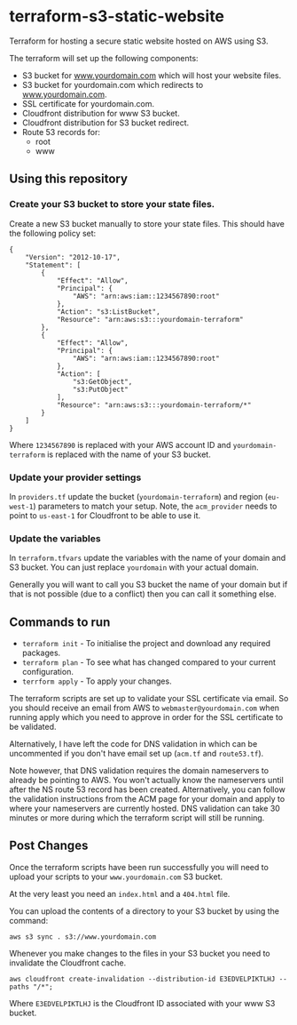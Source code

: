 # terraform-s3-static-website

Terraform for hosting a secure static website hosted on AWS using S3.

The terraform will set up the following components:

- S3 bucket for www.yourdomain.com which will host your website files.
- S3 bucket for yourdomain.com which redirects to www.yourdomain.com.
- SSL certificate for yourdomain.com.
- Cloudfront distribution for www S3 bucket.
- Cloudfront distribution for S3 bucket redirect.
- Route 53 records for:
  - root
  - www

## Using this repository

### Create your S3 bucket to store your state files.

Create a new S3 bucket manually to store your state files. This should have the following policy set:

```
{
    "Version": "2012-10-17",
    "Statement": [
        {
            "Effect": "Allow",
            "Principal": {
                "AWS": "arn:aws:iam::1234567890:root"
            },
            "Action": "s3:ListBucket",
            "Resource": "arn:aws:s3:::yourdomain-terraform"
        },
        {
            "Effect": "Allow",
            "Principal": {
                "AWS": "arn:aws:iam::1234567890:root"
            },
            "Action": [
                "s3:GetObject",
                "s3:PutObject"
            ],
            "Resource": "arn:aws:s3:::yourdomain-terraform/*"
        }
    ]
}
```

Where `1234567890` is replaced with your AWS account ID and `yourdomain-terraform` is replaced with the name of your S3 bucket.

### Update your provider settings

In `providers.tf` update the bucket (`yourdomain-terraform`) and region (`eu-west-1`) parameters to match your setup. Note, the `acm_provider` needs to point to `us-east-1` for Cloudfront to be able to use it.

### Update the variables

In `terraform.tfvars` update the variables with the name of your domain and S3 bucket. You can just replace `yourdomain` with your actual domain.

Generally you will want to call you S3 bucket the name of your domain but if that is not possible (due to a conflict) then you can call it something else.

## Commands to run

- `terraform init` - To initialise the project and download any required packages.
- `terraform plan` - To see what has changed compared to your current configuration.
- `terrform apply` - To apply your changes.

The terraform scripts are set up to validate your SSL certificate via email. So you should receive an email from AWS to `webmaster@yourdomain.com` when running apply which you need to approve in order for the SSL certificate to be validated.

Alternatively, I have left the code for DNS validation in which can be uncommented if you don't have email set up (`acm.tf` and `route53.tf`).

Note however, that DNS validation requires the domain nameservers to already be pointing to AWS. You won't actually know the nameservers until after the NS route 53 record has been created. Alternatively, you can follow the validation instructions from the ACM page for your domain and apply to where your nameservers are currently hosted. DNS validation can take 30 minutes or more during which the terraform script will still be running.

## Post Changes

Once the terraform scripts have been run successfully you will need to upload your scripts to your `www.yourdomain.com` S3 bucket.

At the very least you need an `index.html` and a `404.html` file.

You can upload the contents of a directory to your S3 bucket by using the command:

```
aws s3 sync . s3://www.yourdomain.com
```

Whenever you make changes to the files in your S3 bucket you need to invalidate the Cloudfront cache.

```
aws cloudfront create-invalidation --distribution-id E3EDVELPIKTLHJ --paths "/*";
```

Where `E3EDVELPIKTLHJ` is the Cloudfront ID associated with your www S3 bucket.
